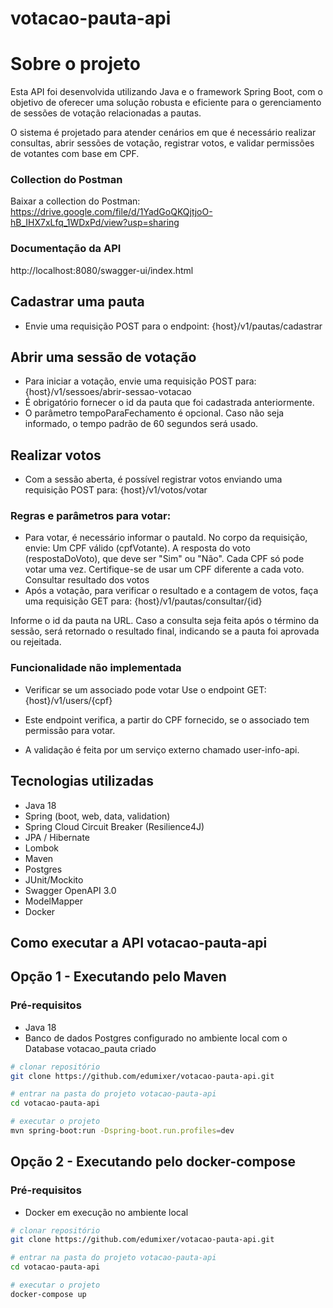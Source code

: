 # votacao-pauta-api

# Sobre o projeto

Esta API foi desenvolvida utilizando Java e o framework Spring Boot, com o objetivo de oferecer uma solução robusta e eficiente para o gerenciamento de sessões de votação relacionadas a pautas.

O sistema é projetado para atender cenários em que é necessário realizar consultas, abrir sessões de votação, registrar votos, e validar permissões de votantes com base em CPF.

### Collection do Postman
Baixar a collection do Postman: https://drive.google.com/file/d/1YadGoQKQjtjoO-hB_IHX7xLfq_1WDxPd/view?usp=sharing

### Documentação da API
http://localhost:8080/swagger-ui/index.html

## Cadastrar uma pauta
- Envie uma requisição POST para o endpoint: {host}/v1/pautas/cadastrar

## Abrir uma sessão de votação
- Para iniciar a votação, envie uma requisição POST para: {host}/v1/sessoes/abrir-sessao-votacao
- É obrigatório fornecer o id da pauta que foi cadastrada anteriormente.
- O parâmetro tempoParaFechamento é opcional. Caso não seja informado, o tempo padrão de 60 segundos será usado. 

## Realizar votos
- Com a sessão aberta, é possível registrar votos enviando uma requisição POST para: {host}/v1/votos/votar

### Regras e parâmetros para votar:

- Para votar, é necessário informar o pautaId.
No corpo da requisição, envie:
Um CPF válido (cpfVotante).
A resposta do voto (respostaDoVoto), que deve ser "Sim" ou "Não".
Cada CPF só pode votar uma vez. Certifique-se de usar um CPF diferente a cada voto.
Consultar resultado dos votos
- Após a votação, para verificar o resultado e a contagem de votos, faça uma requisição GET para:
{host}/v1/pautas/consultar/{id}

Informe o id da pauta na URL.
Caso a consulta seja feita após o término da sessão, será retornado o resultado final, indicando se a pauta foi aprovada ou rejeitada.

### Funcionalidade não implementada

- Verificar se um associado pode votar
Use o endpoint GET: {host}/v1/users/{cpf}

- Este endpoint verifica, a partir do CPF fornecido, se o associado tem permissão para votar.

- A validação é feita por um serviço externo chamado user-info-api.

## Tecnologias utilizadas
- Java 18
- Spring (boot, web, data, validation)
- Spring Cloud Circuit Breaker (Resilience4J)
- JPA / Hibernate
- Lombok
- Maven
- Postgres
- JUnit/Mockito
- Swagger OpenAPI 3.0
- ModelMapper
- Docker

## Como executar a API votacao-pauta-api

## Opção 1 - Executando pelo Maven

### Pré-requisitos
- Java 18
- Banco de dados Postgres configurado no ambiente local com o Database votacao_pauta criado

```bash
# clonar repositório
git clone https://github.com/edumixer/votacao-pauta-api.git

# entrar na pasta do projeto votacao-pauta-api
cd votacao-pauta-api

# executar o projeto
mvn spring-boot:run -Dspring-boot.run.profiles=dev
```

## Opção 2 - Executando pelo docker-compose

### Pré-requisitos
- Docker em execução no ambiente local

```bash
# clonar repositório
git clone https://github.com/edumixer/votacao-pauta-api.git

# entrar na pasta do projeto votacao-pauta-api
cd votacao-pauta-api

# executar o projeto
docker-compose up
```
